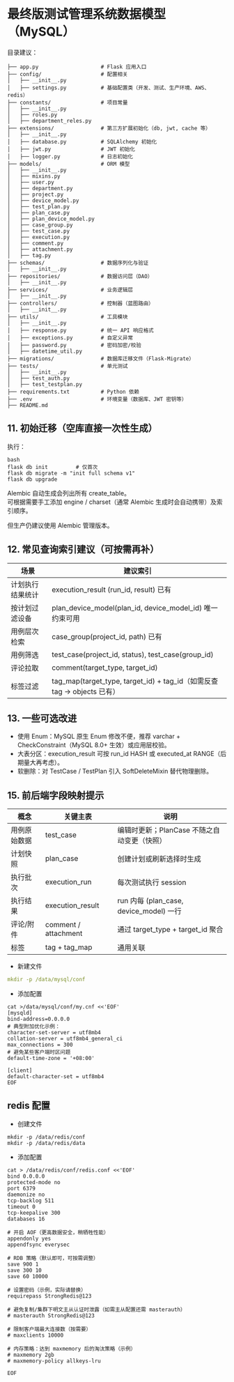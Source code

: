 # 最终版测试管理系统数据模型（MySQL）

目录建议：
```
├── app.py                    # Flask 应用入口
├── config/                   # 配置相关
│   ├── __init__.py
│   ├── settings.py           # 基础配置类（开发、测试、生产环境、AWS、redis）
├── constants/                # 项目常量
│   ├── __init__.py
│   ├── roles.py
│   ├── department_reles.py
├── extensions/               # 第三方扩展初始化（db, jwt, cache 等）
│   ├── __init__.py
│   ├── database.py           # SQLAlchemy 初始化
│   ├── jwt.py                # JWT 初始化
│   ├── logger.py             # 日志初始化
├── models/                   # ORM 模型
│   ├── __init__.py
│   ├── mixins.py
│   ├── user.py
│   ├── department.py
│   ├── project.py
│   ├── device_model.py
│   ├── test_plan.py
│   ├── plan_case.py
│   ├── plan_device_model.py
│   ├── case_group.py
│   ├── test_case.py
│   ├── execution.py
│   ├── comment.py
│   ├── attachment.py
│   ├── tag.py
├── schemas/                  # 数据序列化与验证
│   ├── __init__.py
├── repositories/             # 数据访问层（DAO）
│   ├── __init__.py
├── services/                 # 业务逻辑层
│   ├── __init__.py
├── controllers/              # 控制器（蓝图路由）
│   ├── __init__.py
├── utils/                    # 工具模块
│   ├── __init__.py
│   ├── response.py           # 统一 API 响应格式
│   ├── exceptions.py         # 自定义异常
│   ├── password.py           # 密码加密/校验
│   ├── datetime_util.py
├── migrations/               # 数据库迁移文件（Flask-Migrate）
├── tests/                    # 单元测试
│   ├── __init__.py
│   ├── test_auth.py
│   ├── test_testplan.py
├── requirements.txt          # Python 依赖
├── .env                      # 环境变量（数据库、JWT 密钥等）
├── README.md
```
## 11. 初始迁移（空库直接一次性生成）

执行：
```
bash
flask db init         # 仅首次
flask db migrate -m "init full schema v1"
flask db upgrade
```

Alembic 自动生成会列出所有 create_table。  
可根据需要手工添加 engine / charset（通常 Alembic 生成时会自动携带）及索引顺序。

但生产仍建议使用 Alembic 管理版本。

## 12. 常见查询索引建议（可按需再补）

| 场景 | 建议索引 |
|------|---------|
| 计划执行结果统计 | execution_result (run_id, result) 已有 |
| 按计划过滤设备 | plan_device_model(plan_id, device_model_id) 唯一约束可用 |
| 用例层次检索 | case_group(project_id, path) 已有 |
| 用例筛选 | test_case(project_id, status), test_case(group_id) |
| 评论拉取 | comment(target_type, target_id) |
| 标签过滤 | tag_map(target_type, target_id) + tag_id（如需反查 tag → objects 已有） |

## 13. 一些可选改进

- 使用 Enum：MySQL 原生 Enum 修改不便，推荐 varchar + CheckConstraint（MySQL 8.0+ 生效）或应用层校验。
- 大表分区：execution_result 可按 run_id HASH 或 executed_at RANGE（后期量大再考虑）。
- 软删除：对 TestCase / TestPlan 引入 SoftDeleteMixin 替代物理删除。


## 15. 前后端字段映射提示

| 概念 | 关键主表 | 说明 |
|------|----------|------|
| 用例原始数据 | test_case | 编辑时更新；PlanCase 不随之自动变更（快照） |
| 计划快照 | plan_case | 创建计划或刷新选择时生成 |
| 执行批次 | execution_run | 每次测试执行 session |
| 执行结果 | execution_result | run 内每 (plan_case, device_model) 一行 |
| 评论/附件 | comment / attachment | 通过 target_type + target_id 聚合 |
| 标签 | tag + tag_map | 通用关联 |


- 新建文件
```yaml
mkdir -p /data/mysql/conf
```
- 添加配置
```
cat >/data/mysql/conf/my.cnf <<'EOF'
[mysqld]
bind-address=0.0.0.0
# 典型附加优化示例：
character-set-server = utf8mb4
collation-server = utf8mb4_general_ci
max_connections = 300
# 避免某些客户端时区问题
default-time-zone = '+08:00'

[client]
default-character-set = utf8mb4
EOF

```


## redis 配置
- 创建文件
```
mkdir -p /data/redis/conf
mkdir -p /data/redis/data

```

- 添加配置
```
cat > /data/redis/conf/redis.conf <<'EOF'
bind 0.0.0.0
protected-mode no
port 6379
daemonize no
tcp-backlog 511
timeout 0
tcp-keepalive 300
databases 16

# 开启 AOF（更高数据安全，稍牺牲性能）
appendonly yes
appendfsync everysec

# RDB 策略（默认即可，可按需调整）
save 900 1
save 300 10
save 60 10000

# 设置密码（示例，实际请替换）
requirepass StrongRedis@123

# 避免复制/集群下明文主从认证时泄露（如需主从配置还需 masterauth）
# masterauth StrongRedis@123

# 限制客户端最大连接数（按需要）
# maxclients 10000

# 内存策略：达到 maxmemory 后的淘汰策略（示例）
# maxmemory 2gb
# maxmemory-policy allkeys-lru

EOF

```



